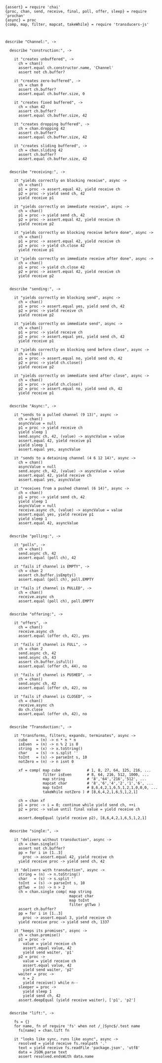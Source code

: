     {assert} = require 'chai'
    {proc, chan, send, receive, final, poll, offer, sleep} = require 'prochan'
    {async} = proc
    {comp, map, filter, mapcat, takeWhile} = require 'transducers-js'



    describe "Channel:", ->

      describe "construction:", ->

        it "creates unbuffered", ->
          ch = chan()
          assert.equal ch.constructor.name, 'Channel'
          assert not ch.buffer?

        it "creates zero-buffered", ->
          ch = chan 0
          assert ch.buffer?
          assert.equal ch.buffer.size, 0

        it "creates fixed buffered", ->
          ch = chan 42
          assert ch.buffer?
          assert.equal ch.buffer.size, 42

        it "creates dropping buffered", ->
          ch = chan.dropping 42
          assert ch.buffer?
          assert.equal ch.buffer.size, 42

        it "creates sliding buffered", ->
          ch = chan.sliding 42
          assert ch.buffer?
          assert.equal ch.buffer.size, 42


      describe "receiving:", ->

        it "yields correctly on blocking receive", async ->
          ch = chan()
          p1 = proc -> assert.equal 42, yield receive ch
          p2 = proc -> yield send ch, 42
          yield receive p1

        it "yields correctly on immediate receive", async ->
          ch = chan()
          p1 = proc -> yield send ch, 42
          p2 = proc -> assert.equal 42, yield receive ch
          yield receive p2

        it "yields correctly on blocking receive before done", async ->
          ch = chan()
          p1 = proc -> assert.equal 42, yield receive ch
          p2 = proc -> yield ch.close 42
          yield receive p1

        it "yields correctly on immediate receive after done", async ->
          ch = chan()
          p1 = proc -> yield ch.close 42
          p2 = proc -> assert.equal 42, yield receive ch
          yield receive p2


      describe "sending:", ->

        it "yields correctly on blocking send", async ->
          ch = chan()
          p1 = proc -> assert.equal yes, yield send ch, 42
          p2 = proc -> yield receive ch
          yield receive p2

        it "yields correctly on immediate send", async ->
          ch = chan()
          p1 = proc -> yield receive ch
          p2 = proc -> assert.equal yes, yield send ch, 42
          yield receive p1

        it "yields correctly on blocking send before close", async ->
          ch = chan()
          p1 = proc -> assert.equal no, yield send ch, 42
          p2 = proc -> yield ch.close()
          yield receive p2

        it "yields correctly on immediate send after close", async ->
          ch = chan()
          p1 = proc -> yield ch.close()
          p2 = proc -> assert.equal no, yield send ch, 42
          yield receive p1


      describe "Async:", ->

        it "sends to a pulled channel (9 13)", async ->
          ch = chan()
          asyncValue = null
          p1 = proc -> yield receive ch
          yield sleep 1
          send.async ch, 42, (value) -> asyncValue = value
          assert.equal 42, yield receive p1
          yield sleep 1
          assert.equal yes, asyncValue

        it "sends to a detaining channel (4 6 12 14)", async ->
          ch = chan()
          asyncValue = null
          send.async ch, 42, (value) -> asyncValue = value
          assert.equal 42, yield receive ch
          assert.equal yes, asyncValue

        it "receives from a pushed channel (6 14)", async ->
          ch = chan()
          p1 = proc -> yield send ch, 42
          yield sleep 1
          asyncValue = null
          receive.async ch, (value) -> asyncValue = value
          assert.equal yes, yield receive p1
          yield sleep 1
          assert.equal 42, asyncValue


      describe "polling:", ->

        it "polls", ->
          ch = chan()
          send.async ch, 42
          assert.equal (poll ch), 42

        it "fails if channel is EMPTY", ->
          ch = chan 2
          assert ch.buffer.isEmpty()
          assert.equal (poll ch), poll.EMPTY

        it "fails if channel is PULLED", ->
          ch = chan()
          receive.async ch
          assert.equal (poll ch), poll.EMPTY


      describe "offering:", ->

        it "offers", ->
          ch = chan()
          receive.async ch
          assert.equal (offer ch, 42), yes

        it "fails if channel is FULL", ->
          ch = chan 2
          send.async ch, 42
          send.async ch, 43
          assert ch.buffer.isFull()
          assert.equal (offer ch, 44), no

        it "fails if channel is PUSHED", ->
          ch = chan()
          send.async ch, 42
          assert.equal (offer ch, 42), no

        it "fails if channel is CLOSED", ->
          ch = chan()
          receive.async ch
          do ch.close
          assert.equal (offer ch, 42), no


      describe "Transduction:", ->

        it "transforms, filters, expands, terminates", async ->
          cube    = (n) -> n * n * n
          isEven  = (n) -> n % 2 is 0
          string  = (x) -> x.toString()
          char    = (s) -> s.split ''
          toInt   = (s) -> parseInt s, 10
          notZero = (n) -> n isnt 0

          xf = comp( map cube            # 1, 8, 27, 64, 125, 216, ...
                     filter isEven       # 8, 64, 216, 512, 1000, ...
                     map string          # '8','64','216','512', ...
                     mapcat char         # '8','6','4','2','1','6', ...
                     map toInt           # 8,6,4,2,1,6,5,1,2,1,0,0,0, ...
                     takeWhile notZero ) # [8,6,4,2,1,6,5,1,2,1]

          ch = chan xf
          p1 = proc -> i = 0; continue while yield send ch, ++i
          p2 = proc -> value until final value = yield receive ch

          assert.deepEqual (yield receive p2), [8,6,4,2,1,6,5,1,2,1]


      describe "single:", ->

        it "delivers without transduction", async ->
          ch = chan.single()
          assert not ch.buffer?
          pp = for i in [1..3]
            proc -> assert.equal 42, yield receive ch
          yield receive proc -> yield send ch, 42

        it "delivers with transduction", async ->
          string = (n) -> n.toString()
          char   = (s) -> s.split ''
          toInt  = (s) -> parseInt s, 10
          gtTwo  = (n) -> n > 2
          ch = chan.single comp( map string
                                 mapcat char
                                 map toInt
                                 filter gtTwo )
          assert ch.buffer?
          pp = for i in [1..3]
            proc -> assert.equal 3, yield receive ch
          yield receive proc -> yield send ch, 1337

        it "keeps its promises", async ->
          ch = chan.promise()
          p1 = proc ->
            value = yield receive ch
            assert.equal value, 42
            yield send waiter, 'p1'
          p2 = proc ->
            value = yield receive ch
            assert.equal value, 42
            yield send waiter, 'p2'
          waiter = proc ->
            n = 2
            yield receive() while n--
          sleeper = proc ->
            yield sleep 1
            yield send ch, 42
          assert.deepEqual (yield receive waiter), ['p1', 'p2']


      describe "lift:", ->

        fs = {}
        for name, fn of require 'fs' when not /_|Sync$/.test name
          fs[name] = chan.lift fn

        it "looks like sync, runs like async", async ->
          resolved = yield receive fs.realpath '.'
          text = yield receive fs.readFile 'package.json', 'utf8'
          data = JSON.parse text
          assert resolved.endsWith data.name
